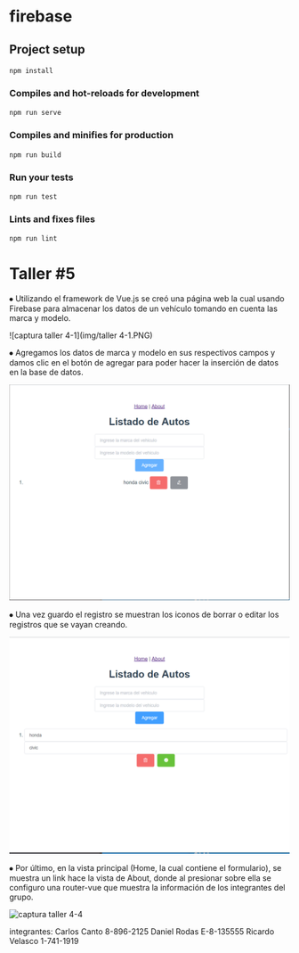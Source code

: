 # firebase

## Project setup
```
npm install
```

### Compiles and hot-reloads for development
```
npm run serve
```

### Compiles and minifies for production
```
npm run build
```

### Run your tests
```
npm run test
```

### Lints and fixes files
```
npm run lint
```
# Taller #5
⦁	Utilizando el framework de Vue.js se creó una página web la cual usando Firebase para almacenar los datos de un vehículo tomando en cuenta las marca y modelo.

![captura taller 4-1](img/taller 4-1.PNG)


⦁	Agregamos los datos de marca y modelo en sus respectivos campos y damos clic en el botón de agregar para poder hacer la inserción de datos en la base de datos.

![captura taller 4-2](img/taller4-2.PNG)


⦁	Una vez guardo el registro se muestran los iconos de borrar o editar los registros que se vayan creando. 

![captura taller 4-3](img/taller4-3.PNG)


⦁	Por último, en la vista principal (Home, la cual contiene el formulario), se muestra un link hace la vista de About, donde al presionar sobre ella se configuro una router-vue que muestra la información de los integrantes del grupo.

![captura taller 4-4](img/taller4-4.PNG)

integrantes:
Carlos Canto 8-896-2125
Daniel Rodas E-8-135555
Ricardo Velasco 1-741-1919



